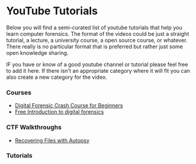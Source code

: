# YouTube Tutorials

Below you will find a semi-curated list of youtube tutorials that help you learn computer forensics. The format of the videos could be just a straight tutorial, a lecture, a university course, a open source course, or whatever. There really is no particular format that is preferred but rather just some open knowledge sharing.

IF you have or know of a good youtube channel or tutorial please feel free to add it here. If there isn't an appropriate category where it will fit you can also create a new category for the video.

### Courses

- [Digital Forensic Crash Course for Beginners](https://www.youtube.com/watch?v=JNIUeGMax-U)
- [Free Introduction to digital forensics](https://www.youtube.com/playlist?list=PLJu2iQtpGvv-2LtysuTTka7dHt9GKUbxD)

### CTF Walkthroughs

- [Recovering Files with Autopsy](https://www.youtube.com/watch?v=6NcIbiKhIis&t=191s)


### Tutorials